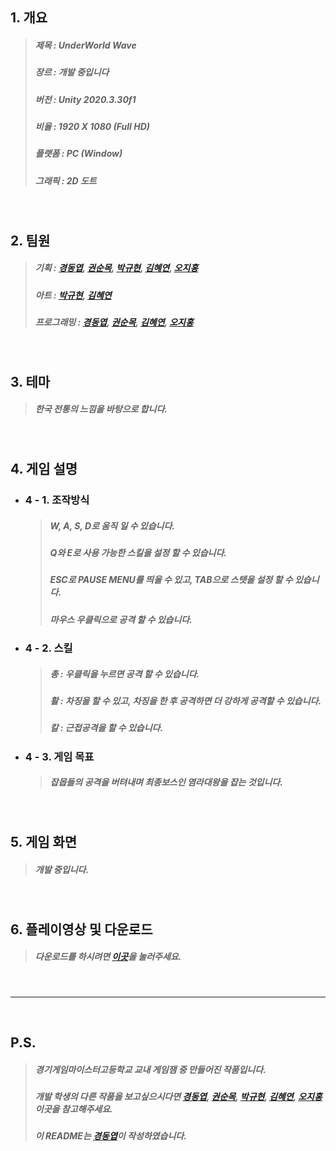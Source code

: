 ## 1. 개요
  >##### 제목 : UnderWorld Wave
  >##### 장르 : 개발 중입니다
  >##### 버전 : Unity 2020.3.30f1
  >##### 비율 : 1920 X 1080 (Full HD)
  >##### 플랫폼 : PC (Window)
  >##### 그래픽 : 2D 도트

<br/>

## 2. 팀원
  >##### 기획 : [경동엽], [권순목], [박규현], [김혜연], [오지홍]
  >##### 아트 : [박규현], [김혜연]
  >##### 프로그래밍 : [경동엽], [권순목], [김혜연], [오지홍]

<br/>

## 3. 테마
  >##### 한국 전통의 느낌을 바탕으로 합니다.

<br/>

## 4. 게임 설명 
  + ### 4 - 1. 조작방식
      >##### W, A, S, D로 움직 일 수 있습니다. 
      >##### Q와 E로 사용 가능한 스킬을 설정 할 수 있습니다.
      >##### ESC로 PAUSE MENU를 띄울 수 있고, TAB으로 스텟을 설정 할 수 있습니다. 
      >##### 마우스 우클릭으로 공격 할 수 있습니다. 

  + ### 4 - 2. 스킬 
      >##### 총 : 우클릭을 누르면 공격 할 수 있습니다. 
      >##### 활 : 차징을 할 수 있고, 차징을 한 후 공격하면 더 강하게 공격할 수 있습니다.
      >##### 칼 : 근접공격을 할 수 있습니다.

  + ### 4 - 3. 게임 목표 
      >##### 잡몹들의 공격을 버텨내며 최종보스인 염라대왕을 잡는 것입니다.

<br/>

## 5. 게임 화면
  >##### 개발 중입니다.

<br/>

## 6. 플레이영상 및 다운로드 
  >##### 다운로드를 하시려면 [이곳][다운로드]을 눌러주세요.

<br/>

---

<br/>

## P.S.
  >##### 경기게임마이스터고등학교 교내 게임잼 중 만들어진 작품입니다.
  >##### 개발 학생의 다른 작품을 보고싶으시다면 [경동엽][경동엽학교포폴], [권순목][권순목학교포폴], [박규현][박규현학교포폴], [김혜연][김혜연학교포폴], [오지홍][오지홍학교포폴] 이곳을 참고해주세요.
  >##### 이 README는 [경동엽]이 작성하였습니다. 

[경동엽]: https://github.com/DDongYeop "깃허브로 이동됩니다"
[권순목]: https://github.com/ban324 "깃허브로 이동됩니다"
[박규현]: https://github.com/parkkyuhyeun "깃허브로 이동됩니다"
[김혜연]: https://github.com/hyeyeon059 "깃허브로 이동됩니다"
[오지홍]: https://github.com/phjh "깃허브로 이동됩니다"

[경동엽학교포폴]: http://ggm.gondr.net/user/profile/274 "경기게임마이스터고등학교 포트폴리오 사이트로 이동됩니다."
[권순목학교포폴]: http://ggm.gondr.net/user/profile/200 "경기게임마이스터고등학교 포트폴리오 사이트로 이동됩니다."
[박규현학교포폴]: http://ggm.gondr.net/user/profile/253 "경기게임마이스터고등학교 포트폴리오 사이트로 이동됩니다."
[김혜연학교포폴]: http://ggm.gondr.net/user/profile/203 "경기게임마이스터고등학교 포트폴리오 사이트로 이동됩니다."
[오지홍학교포폴]: http://ggm.gondr.net/user/profile/211 "경기게임마이스터고등학교 포트폴리오 사이트로 이동됩니다."

[다운로드]: https://drive.google.com/file/d/1f8TTreT6IKN-IzZsN6sa-PwxEdgBKio9/view?usp=sharing "다운로드가 가능한 구글 드라이브로 이동됩니다."
